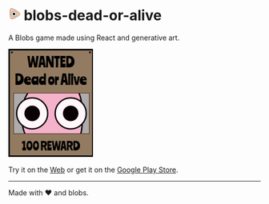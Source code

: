 # <img src="https://raw.githubusercontent.com/alfredosalzillo/blobs-dead-or-alive/master/public/assets/icon.svg" alt="icon" width="24"> blobs-dead-or-alive

A Blobs game made using React and generative art.

![preview](./public/assets/wanted-preview.png)

Try it on the [Web](http://alfredosalzillo.me/blobs-dead-or-alive/) or get it on the [Google Play Store](https://play.google.com/store/apps/details?id=me.alfredosalzillo.blobsdeadoralive.twa&hl=it&gl=US).

---
Made with ❤️ and blobs.
